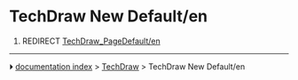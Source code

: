# TechDraw New Default/en
1.  REDIRECT [TechDraw_PageDefault/en](TechDraw_PageDefault/en.md)



---
⏵ [documentation index](../README.md) > [TechDraw](TechDraw_Workbench.md) > TechDraw New Default/en
